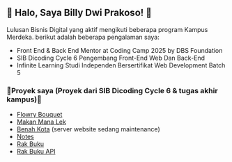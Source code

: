 ##  🙌 Halo, Saya Billy Dwi Prakoso! 🙌
Lulusan Bisnis Digital yang aktif mengikuti beberapa program Kampus Merdeka. berikut adalah beberapa pengalaman saya:

-  Front End & Back End Mentor at Coding Camp 2025 by DBS Foundation
-  SIB Dicoding Cycle 6 Pengembang Front-End Web Dan Back-End
-  Infinite Learning Studi Independen Bersertifikat Web Development Batch 5

### 🔗Proyek saya (Proyek dari SIB Dicoding Cycle 6 & tugas akhir kampus)🔗
- [Flowry Bouquet](https://flowrybouquet.netlify.app/)
- [Makan Mana Lek](https://makanlek.netlify.app/)
- [Benah Kota](https://github.com/bidwi/BenahKota) (server website sedang maintenance)
- [Notes](https://bidwi.github.io/notes/)
- [Rak Buku](https://bidwi.github.io/RakBuku/)
- [Rak Buku API](https://github.com/bidwi/rak-buku-api/)
